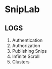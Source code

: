 # SnipLab



## LOGS

01. Authentication
02. Authorization
03. Publishing Snips
04. Infinite Scroll
05. Clusters